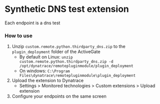 # Synthetic DNS test extension

Each endpoint is a dns test

### How to use

1. Unzip `custom.remote.python.thirdparty_dns.zip` to the `plugin_deployment` folder of the ActiveGate
    - By default on Linux: `unzip custom.remote.python.thirdparty_dns.zip -d /opt/dynatrace/remotepluginmodule/plugin_deployment`
    - On windows: `C:\Program Files\dynatrace\remotepluginmodule\plugin_deployment`
2. Upload the extension to Dynatrace
    - Settings > Monitored technologies > Custom extensions > Upload extension   
3. Configure your endpoints on the same screen